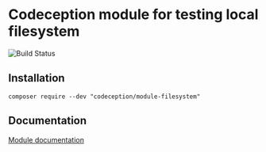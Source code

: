 # Codeception module for testing local filesystem

![Build Status](https://github.com/Codeception/module-filesystem/workflows/CI/badge.svg)

## Installation

```
composer require --dev "codeception/module-filesystem"
```

## Documentation

<a href="https://codeception.com/docs/modules/Filesystem">Module documentation</a>
